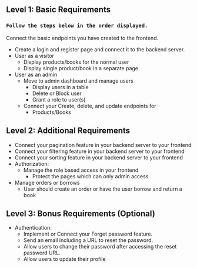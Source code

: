 ## Level 1: Basic Requirements
### `Follow the steps below in the order displayed.`
Connect the basic endpoints you have created to the frontend. 
- Create a login and register page and connect it to the backend server.
- User as a visitor
  - Display products/books for the normal user
  - Display single product/book in a separate page
- User as an admin
  - Move to admin dashboard and manage users
    - Display users in a table
    - Delete or Block user
    - Grant a role to user(s)
  - Connect your Create, delete, and update endpoints for
    - Products/Books


## Level 2: Additional Requirements
- Connect your pagination feature in your backend server to your frontend
- Connect your filtering feature in your backend server to your frontend
- Connect your sorting feature in your backend server to your frontend
- Authorization:
  - Manage the role based access in your frontend
    - Protect the pages which can only admin access
- Manage orders or borrows
  - User should create an order or have the user borrow and return a book


## Level 3: Bonus Requirements (Optional)
- Authentication:
  - Implement or Connect your Forget password feature.
  - Send an email including a URL to reset the password.
  - Allow users to change their password after accessing the reset password URL.
  - Allow users to update their profile
